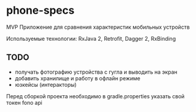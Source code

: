 # phone-specs
MVP Приложение для сравнения характеристик мобильных устройств

Используемые технологии: RxJava 2, Retrofit, Dagger 2, RxBinding


## TODO
- получать фотографию устройства с гугла и выводить на экран
- добавить хранилище и работу в офлайн режиме
- юзкейсы (интеракторы)

Перед сборкой проекта необходимо в gradle.properties указать свой токен fono api
